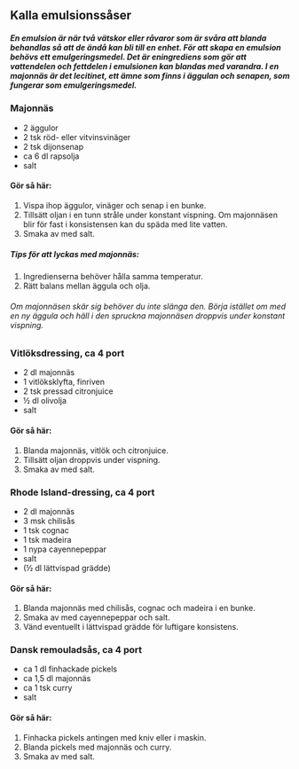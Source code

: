## Kalla emulsionssåser

##### En emulsion är när två vätskor eller råvaror som är svåra att blanda behandlas så att de ändå kan bli till en enhet. För att skapa en emulsion behövs ett emulgeringsmedel. Det är eningrediens som gör att vattendelen och fettdelen i emulsionen kan blandas med varandra. I en majonnäs är det lecitinet, ett ämne som finns i äggulan och senapen, som fungerar som emulgeringsmedel.

### Majonnäs
* 2 äggulor
* 2 tsk röd- eller vitvinsvinäger
* 2 tsk dijonsenap
* ca 6 dl rapsolja
* salt

#### Gör så här:

1. Vispa ihop äggulor, vinäger och senap i en bunke.
2. Tillsätt oljan i en tunn stråle under konstant vispning. Om majonnäsen blir för fast i
konsistensen kan du späda med lite vatten.
3. Smaka av med salt.

##### Tips för att lyckas med majonnäs:
1. Ingredienserna behöver hålla samma temperatur.
2. Rätt balans mellan äggula och olja. 

###### Om majonnäsen skär sig behöver du inte slänga den. Börja istället om med en ny äggula och häll i den spruckna majonnäsen droppvis under konstant vispning.


### Vitlöksdressing, ca 4 port
* 2 dl majonnäs
* 1 vitlöksklyfta, finriven
* 2 tsk pressad citronjuice
* ½ dl olivolja
* salt

#### Gör så här:
1. Blanda majonnäs, vitlök och citronjuice.
2. Tillsätt oljan droppvis under vispning.
3. Smaka av med salt.

### Rhode Island-dressing, ca 4 port
* 2 dl majonnäs
* 3 msk chilisås
* 1 tsk cognac
* 1 tsk madeira
* 1 nypa cayennepeppar
* salt
* (½ dl lättvispad grädde)

#### Gör så här:
1. Blanda majonnäs med chilisås, cognac och madeira i en bunke.
2. Smaka av med cayennepeppar och salt.
3. Vänd eventuellt i lättvispad grädde för luftigare konsistens.

### Dansk remouladsås, ca 4 port
* ca 1 dl finhackade pickels
* ca 1,5 dl majonnäs
* ca 1 tsk curry
* salt

#### Gör så här:
1. Finhacka pickels antingen med kniv eller i maskin.
2. Blanda pickels med majonnäs och curry.
3. Smaka av med salt.

